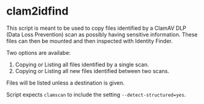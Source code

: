 # clam2idfind

This script is meant to be used to copy files identified by a ClamAV DLP (Data Loss Prevention) scan as possibly having sensitive information. These files can then be mounted and then inspected with Identity Finder.

Two options are availabe:
1. Copying or Listing all files identified by a single scan.
1. Copying or Listing all new files identified between two scans.

Files will be listed unless a destination is given.

Script expects `clamscan` to include the setting `--detect-structured=yes`.
